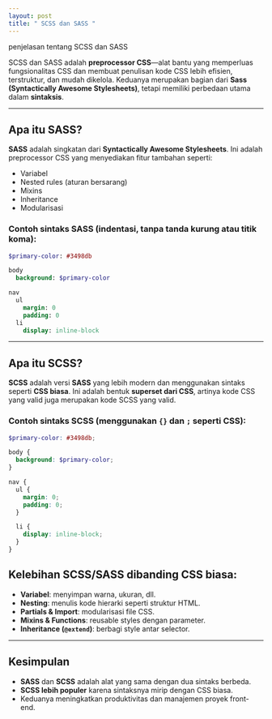 ```yaml
---
layout: post
title: " SCSS dan SASS "
---
```


penjelasan tentang SCSS dan SASS

SCSS dan SASS adalah **preprocessor CSS**—alat bantu yang memperluas fungsionalitas CSS dan membuat penulisan kode CSS lebih efisien, terstruktur, dan mudah dikelola. Keduanya merupakan bagian dari **Sass (Syntactically Awesome Stylesheets)**, tetapi memiliki perbedaan utama dalam **sintaksis**.

---

##  Apa itu SASS?

**SASS** adalah singkatan dari **Syntactically Awesome Stylesheets**. Ini adalah preprocessor CSS yang menyediakan fitur tambahan seperti:

* Variabel
* Nested rules (aturan bersarang)
* Mixins
* Inheritance
* Modularisasi

### Contoh sintaks SASS (indentasi, tanpa tanda kurung atau titik koma):

```sass
$primary-color: #3498db

body
  background: $primary-color

nav
  ul
    margin: 0
    padding: 0
  li
    display: inline-block
```

---

## Apa itu SCSS?

**SCSS** adalah versi **SASS** yang lebih modern dan menggunakan sintaks seperti **CSS biasa**. Ini adalah bentuk **superset dari CSS**, artinya kode CSS yang valid juga merupakan kode SCSS yang valid.

### Contoh sintaks SCSS (menggunakan `{}` dan `;` seperti CSS):

```scss
$primary-color: #3498db;

body {
  background: $primary-color;
}

nav {
  ul {
    margin: 0;
    padding: 0;
  }

  li {
    display: inline-block;
  }
}
```


##  Kelebihan SCSS/SASS dibanding CSS biasa:

* **Variabel**: menyimpan warna, ukuran, dll.
* **Nesting**: menulis kode hierarki seperti struktur HTML.
* **Partials & Import**: modularisasi file CSS.
* **Mixins & Functions**: reusable styles dengan parameter.
* **Inheritance (`@extend`)**: berbagi style antar selector.

---

##  Kesimpulan

* **SASS** dan **SCSS** adalah alat yang sama dengan dua sintaks berbeda.
* **SCSS lebih populer** karena sintaksnya mirip dengan CSS biasa.
* Keduanya meningkatkan produktivitas dan manajemen proyek front-end.
 
